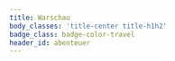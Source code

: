 ```yaml
---
title: Warschau
body_classes: 'title-center title-h1h2'
badge_class: badge-color-travel
header_id: abenteuer
---
```


